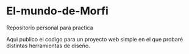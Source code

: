# El-mundo-de-Morfi
Repositorio personal para practica

Aqui publico el codigo para un proyecto web simple en el que probaré distintas herramientas de diseño.
